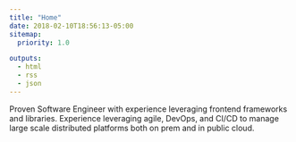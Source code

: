 ```yaml
---
title: "Home"
date: 2018-02-10T18:56:13-05:00
sitemap:
  priority: 1.0

outputs:
  - html
  - rss
  - json
---
```


<p>Proven Software Engineer with experience leveraging frontend frameworks and libraries. Experience leveraging agile, DevOps, and CI/CD to manage large scale distributed platforms both on prem and in public cloud.</p>
